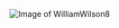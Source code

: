 ![Image of WilliamWilson8](https://www.bing.com/th?id=OHR.NineSpotted_ZH-CN0422284522_1920x1080.jpg)

